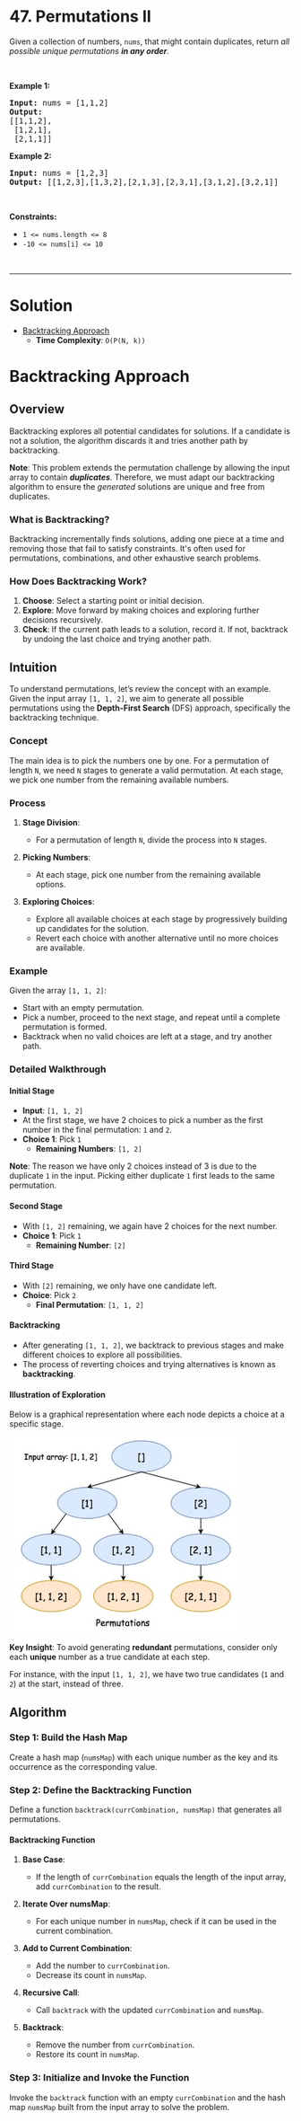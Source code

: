 # 47. Permutations II

<p>Given a collection of numbers, <code>nums</code>,&nbsp;that might contain duplicates, return <em>all possible unique permutations <strong>in any order</strong>.</em></p>

<p>&nbsp;</p>
<p><strong class="example">Example 1:</strong></p>

<pre><strong>Input:</strong> nums = [1,1,2]
<strong>Output:</strong>
[[1,1,2],
 [1,2,1],
 [2,1,1]]
</pre>

<p><strong class="example">Example 2:</strong></p>

<pre><strong>Input:</strong> nums = [1,2,3]
<strong>Output:</strong> [[1,2,3],[1,3,2],[2,1,3],[2,3,1],[3,1,2],[3,2,1]]
</pre>

<p>&nbsp;</p>
<p><strong>Constraints:</strong></p>

<ul>
	<li><code>1 &lt;= nums.length &lt;= 8</code></li>
	<li><code>-10 &lt;= nums[i] &lt;= 10</code></li>
</ul>

<br>

---

# Solution
- [Backtracking Approach](#backtracking-approach)
  - **Time Complexity**: `O(P(N, k))`

# Backtracking Approach

## **Overview**

Backtracking explores all potential candidates for solutions. If a candidate is not a solution, the algorithm discards it and tries another path by backtracking.

**Note**: This problem extends the permutation challenge by allowing the input array to contain ***duplicates***. Therefore, we must adapt our backtracking algorithm to ensure the *generated* solutions are unique and free from duplicates.

### **What is Backtracking?**

Backtracking incrementally finds solutions, adding one piece at a time and removing those that fail to satisfy constraints. It's often used for permutations, combinations, and other exhaustive search problems.

### **How Does Backtracking Work?**

1. **Choose**: Select a starting point or initial decision.
2. **Explore**: Move forward by making choices and exploring further decisions recursively.
3. **Check**: If the current path leads to a solution, record it. If not, backtrack by undoing the last choice and trying another path.

## **Intuition**

To understand permutations, let’s review the concept with an example. Given the input array `[1, 1, 2]`, we aim to generate all possible permutations using the **Depth-First Search** (DFS) approach, specifically the backtracking technique.

### **Concept**

The main idea is to pick the numbers one by one. For a permutation of length `N`, we need `N` stages to generate a valid permutation. At each stage, we pick one number from the remaining available numbers.

### **Process**

1. **Stage Division**: 
   - For a permutation of length `N`, divide the process into `N` stages.

2. **Picking Numbers**:
   - At each stage, pick one number from the remaining available options.

3. **Exploring Choices**:
   - Explore all available choices at each stage by progressively building up candidates for the solution.
   - Revert each choice with another alternative until no more choices are available.

### **Example**

Given the array `[1, 1, 2]`:
- Start with an empty permutation.
- Pick a number, proceed to the next stage, and repeat until a complete permutation is formed.
- Backtrack when no valid choices are left at a stage, and try another path.

### **Detailed Walkthrough**

#### **Initial Stage**

- **Input**: `[1, 1, 2]`
- At the first stage, we have 2 choices to pick a number as the first number in the final permutation: `1` and `2`.
- **Choice 1**: Pick `1`
  - **Remaining Numbers**: `[1, 2]`

**Note**: The reason we have only 2 choices instead of 3 is due to the duplicate `1` in the input. Picking either duplicate `1` first leads to the same permutation.

#### **Second Stage**

- With `[1, 2]` remaining, we again have  2 choices for the next number.
- **Choice 1**: Pick `1`
  - **Remaining Number**: `[2]`

#### **Third Stage**

- With `[2]` remaining, we only have one candidate left.
- **Choice**: Pick `2`
  - **Final Permutation**: `[1, 1, 2]`

#### **Backtracking**

- After generating `[1, 1, 2]`, we backtrack to previous stages and make different choices to explore all possibilities.
- The process of reverting choices and trying alternatives is known as **backtracking**.

#### **Illustration of Exploration**

Below is a graphical representation where each node depicts a choice at a specific stage.

![Graphical representation of backtracking without duplicates on input array [1,1,2], where each node represents a choice at a specific stage](img/47-1.jpg)

**Key Insight**: To avoid generating **redundant** permutations, consider only each **unique** number as a true candidate at each step.

For instance, with the input `[1, 1, 2]`, we have two true candidates (`1` and `2`) at the start, instead of three.

## **Algorithm**

### **Step 1: Build the Hash Map**

Create a hash map (`numsMap`) with each unique number as the key and its occurrence as the corresponding value.

### **Step 2: Define the Backtracking Function**

Define a function `backtrack(currCombination, numsMap)` that generates all permutations.

#### **Backtracking Function**

1. **Base Case**: 
   - If the length of `currCombination` equals the length of the input array, add `currCombination` to the result.
   
2. **Iterate Over numsMap**:
   - For each unique number in `numsMap`, check if it can be used in the current combination.
   
3. **Add to Current Combination**:
   - Add the number to `currCombination`.
   - Decrease its count in `numsMap`.

4. **Recursive Call**:
   - Call `backtrack` with the updated `currCombination` and `numsMap`.

5. **Backtrack**:
   - Remove the number from `currCombination`.
   - Restore its count in `numsMap`.

### **Step 3: Initialize and Invoke the Function**

Invoke the `backtrack` function with an empty `currCombination` and the hash map `numsMap` built from the input array to solve the problem.

